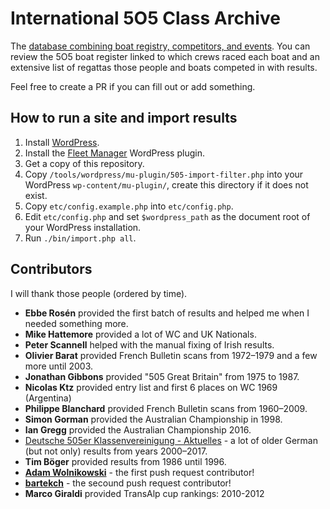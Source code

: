 # International 5O5 Class Archive

The [database combining boat registry, competitors, and events](https://5o5.iworks.pl/). You can review the 5O5 boat register linked to which crews raced each boat and an extensive list of regattas those people and boats competed in with results.

Feel free to create a PR if you can fill out or add something.

## How to run a site and import results

1. Install [WordPress](https://wordpress.org/download/).
1. Install the [Fleet Manager](https://wordpress.org/plugins/fleet/) WordPress plugin.
1. Get a copy of this repository.
1. Copy `/tools/wordpress/mu-plugin/505-import-filter.php` into your WordPress `wp-content/mu-plugin/`, create this directory if it does not exist.
1. Copy `etc/config.example.php` into `etc/config.php`.
1. Edit `etc/config.php` and set `$wordpress_path` as the document root of your WordPress installation.
1. Run `./bin/import.php all`.

## Contributors

I will thank those people (ordered by time).

* **Ebbe Rosén** provided the first batch of results and helped me when I needed something more.
* **Mike Hattemore** provided a lot of WC and UK Nationals.
* **Peter Scannell** helped with the manual fixing of Irish results.
* **Olivier Barat** provided French Bulletin scans from 1972–1979 and a few more until 2003.
* **Jonathan Gibbons** provided "505 Great Britain" from 1975 to 1987.
* **Nicolas Ktz** provided entry list and first 6 places on WC 1969 (Argentina)
* **Philippe Blanchard** provided French Bulletin scans from 1960–2009.
* **Simon Gorman** provided the Australian Championship in 1998.
* **Ian Gregg** provided the Australian Championship 2016.
* [Deutsche 505er Klassenvereinigung - Aktuelles](http://505.3wadmin.de/) - a lot of older German (but not only) results from years 2000–2017.
* **Tim Böger** provided results from 1986 until 1996.
* **[Adam Wolnikowski](https://github.com/AWoLnik)** - the first push request contributor!
* **[bartekch](https://github.com/bartekch)** - the secound push request contributor!
* **Marco Giraldi** provided TransAlp cup rankings: 2010-2012
